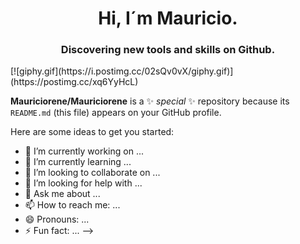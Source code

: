 <div id="header" align="center">
     <h1 align="center">Hi, I´m Mauricio.</h1>
     <h3 align="center">Discovering new tools and skills on Github.
    </h3>
</div>  
[![giphy.gif](https://i.postimg.cc/02sQv0vX/giphy.gif)](https://postimg.cc/xq6YyHcL)

**Mauriciorene/Mauriciorene** is a ✨ _special_ ✨ repository because its `README.md` (this file) appears on your GitHub profile.

Here are some ideas to get you started:

- 🔭 I’m currently working on ...
- 🌱 I’m currently learning ...
- 👯 I’m looking to collaborate on ...
- 🤔 I’m looking for help with ...
- 💬 Ask me about ...
- 📫 How to reach me: ...
- 😄 Pronouns: ...
- ⚡ Fun fact: ...
-->
